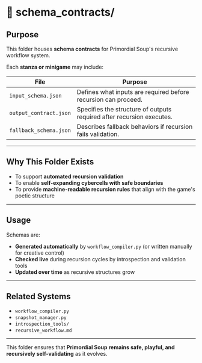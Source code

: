 # 📂 schema_contracts/

## Purpose

This folder houses **schema contracts** for Primordial Soup's recursive workflow system.

Each **stanza or minigame** may include:

| File | Purpose |
|------|---------|
| `input_schema.json` | Defines what inputs are required before recursion can proceed. |
| `output_contract.json` | Specifies the structure of outputs required after recursion executes. |
| `fallback_schema.json` | Describes fallback behaviors if recursion fails validation. |

---

## Why This Folder Exists

- To support **automated recursion validation**  
- To enable **self-expanding cybercells with safe boundaries**  
- To provide **machine-readable recursion rules** that align with the game's poetic structure

---

## Usage

Schemas are:

- **Generated automatically** by `workflow_compiler.py` (or written manually for creative control)  
- **Checked live** during recursion cycles by introspection and validation tools  
- **Updated over time** as recursive structures grow

---

## Related Systems

- `workflow_compiler.py`  
- `snapshot_manager.py`  
- `introspection_tools/`  
- `recursive_workflow.md`

---

This folder ensures that **Primordial Soup remains safe, playful, and recursively self-validating** as it evolves.
